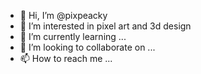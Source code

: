 - 👋 Hi, I’m @pixpeacky
- 👀 I’m interested in pixel art and 3d design
- 🌱 I’m currently learning ...
- 💞️ I’m looking to collaborate on ...
- 📫 How to reach me ...

<!---
pixpeacky/pixpeacky is a ✨ special ✨ repository because its `README.md` (this file) appears on your GitHub profile.
You can click the Preview link to take a look at your changes.
--->
